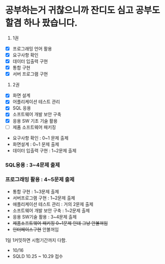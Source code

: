# 공부하는거 귀찮으니까 잔디도 심고 공부도 할겸 하나 팠습니다.


1. 1권
- [x] 프로그래밍 언어 활용
- [x] 요구사항 확인
- [x] 데이터 입출력 구현
- [x] 통합 구현
- [x] 서버 프로그램 구현

1. 2권
- [x] 화면 설계
- [x] 어플리케이션 테스트 관리
- [x] SQL 응용
- [x] 소프트웨어 개발 보안 구축
- [x] 응용 SW 기초 기술 활용
- [ ] 제품 소프트웨어 패키징

+ 요구사항 확인 : 0~1 문제 출제
+ 화면설계     : 0~1 문제 출제
+ 데이터 입출력 구현 : 1~2문제 출제
###  __SQL응용     : 3~4문제 출제__
###  __프로그래밍 활용   : 4~5문제 출제__
+ 통합 구현    : 1~3문제 출제
+ 서버프로그램 구현  : 1~2문제 출제
+ 애플리케이션 테스트 관리 : 거의 2문제 출제
+ 소프트웨어 개발 보안 구축 : 1~2문제 출제
+ 응용 SW기술 활용 : 3~4문제 출제
+ ~~제품소프트웨어 패키징 0~1문제 인데 그냥 안볼꺼임~~
+ ~~인터페이스구현~~ 안볼꺼임

1일 1커밋하면 시험기간까지 다함.
- 10/16 
- SQLD 10.25 ~ 10.29 접수

